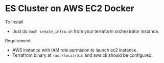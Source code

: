# ES Cluster on AWS EC2 Docker #

To Install 

* Just do `bash create_infra.sh` from your terraform orchestrator instance.

Requirement 

* AWS instance with IAM role permision to launch ec2 instance.
* Terrafrom binary at ```/usr/local/bin``` and aws cli should be configured.
